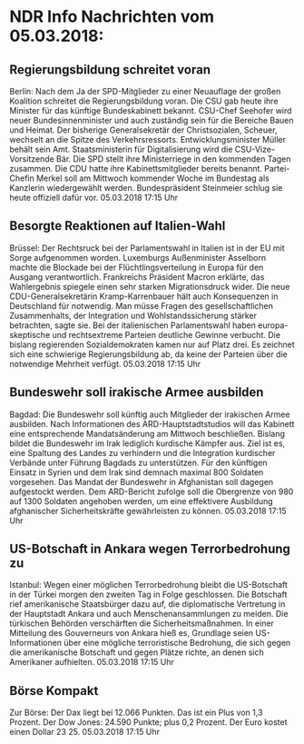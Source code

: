 # NDR Info Nachrichten vom 05.03.2018:


## Regierungsbildung schreitet voran
Berlin: Nach dem Ja der SPD-Mitglieder zu einer Neuauflage der großen Koalition schreitet die Regierungsbildung voran. Die CSU gab heute ihre Minister für das künftige Bundeskabinett bekannt. CSU-Chef Seehofer wird neuer Bundesinnenminister und auch zuständig sein für die Bereiche Bauen und Heimat. Der bisherige Generalsekretär der Christsozialen, Scheuer, wechselt an die Spitze des Verkehrsressorts. Entwicklungsminister Müller behält sein Amt. Staatsministerin für Digitalisierung wird die CSU-Vize-Vorsitzende Bär. Die SPD stellt ihre Ministerriege in den kommenden Tagen zusammen. Die CDU hatte ihre Kabinettsmitglieder bereits benannt. Partei-Chefin Merkel soll am Mittwoch kommender Woche im Bundestag als Kanzlerin wiedergewählt werden. Bundespräsident Steinmeier schlug sie heute offiziell dafür vor. 05.03.2018 17:15 Uhr 

## Besorgte Reaktionen auf Italien-Wahl
Brüssel: Der Rechtsruck bei der Parlamentswahl in Italien ist in der EU mit Sorge aufgenommen worden. Luxemburgs Außenminister Asselborn machte die Blockade bei der Flüchtlingsverteilung in Europa für den Ausgang verantwortlich. Frankreichs Präsident Macron erklärte, das Wahlergebnis spiegele einen sehr starken Migrationsdruck wider. Die neue CDU-Generalsekretärin Kramp-Karrenbauer hält auch Konsequenzen in Deutschland für notwendig. Man müsse Fragen des gesellschaftlichen Zusammenhalts, der Integration und Wohlstandssicherung stärker betrachten, sagte sie. Bei der italienischen Parlamentswahl haben europa-skeptische und rechtsextreme Parteien deutliche Gewinne verbucht. Die bislang regierenden Sozialdemokraten kamen nur auf Platz drei. Es zeichnet sich eine schwierige Regierungsbildung ab, da keine der Parteien über die notwendige Mehrheit verfügt. 05.03.2018 17:15 Uhr 

## Bundeswehr soll irakische Armee ausbilden
Bagdad: Die Bundeswehr soll künftig auch Mitglieder der irakischen Armee ausbilden. Nach Informationen des ARD-Hauptstadtstudios will das Kabinett eine entsprechende Mandatsänderung am Mittwoch beschließen. Bislang bildet die Bundeswehr im Irak lediglich kurdische Kämpfer aus. Ziel ist es, eine Spaltung des Landes zu verhindern und die Integration kurdischer Verbände unter Führung Bagdads zu unterstützen. Für den künftigen Einsatz in Syrien und dem Irak sind demnach maximal 800 Soldaten vorgesehen. Das Mandat der Bundeswehr in Afghanistan soll dagegen aufgestockt werden. Dem ARD-Bericht zufolge soll die Obergrenze von 980 auf 1300 Soldaten angehoben werden, um eine effektivere Ausbildung afghanischer Sicherheitskräfte gewährleisten zu können. 05.03.2018 17:15 Uhr 

## US-Botschaft in Ankara wegen Terrorbedrohung zu
Istanbul: Wegen einer möglichen Terrorbedrohung bleibt die US-Botschaft in der Türkei morgen den zweiten Tag in Folge geschlossen. Die Botschaft rief amerikanische Staatsbürger dazu auf, die diplomatische Vertretung in der Hauptstadt Ankara und auch Menschenansammlungen zu meiden. Die türkischen Behörden verschärften die Sicherheitsmaßnahmen. In einer Mitteilung des Gouverneurs von Ankara hieß es, Grundlage seien US-Informationen über eine mögliche terroristische Bedrohung, die sich gegen die amerikanische Botschaft und gegen Plätze richte, an denen sich Amerikaner aufhielten. 05.03.2018 17:15 Uhr 

## Börse Kompakt
Zur Börse: Der Dax liegt bei 12.066 Punkten. Das ist ein Plus von 1,3 Prozent. Der Dow Jones: 24.590 Punkte; plus 0,2 Prozent. Der Euro kostet einen Dollar 23  25. 05.03.2018 17:15 Uhr 
